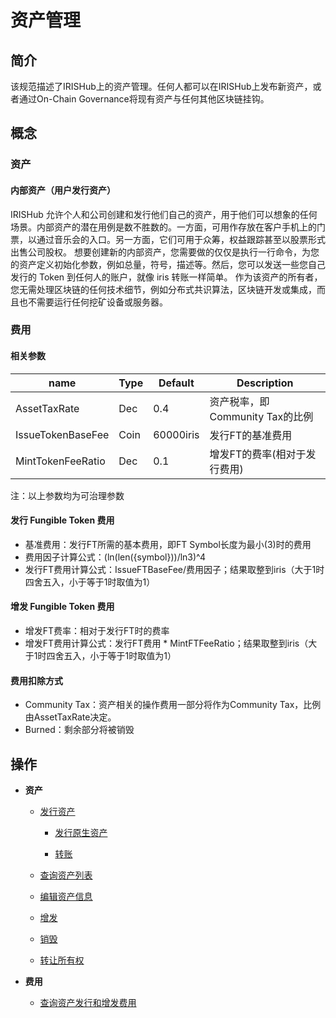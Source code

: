 # 资产管理

## 简介

该规范描述了IRISHub上的资产管理。任何人都可以在IRISHub上发布新资产，或者通过On-Chain Governance将现有资产与任何其他区块链挂钩。

## 概念

### 资产

#### 内部资产（用户发行资产）

IRISHub 允许个人和公司创建和发行他们自己的资产，用于他们可以想象的任何场景。内部资产的潜在用例是数不胜数的。一方面，可用作存放在客户手机上的门票，以通过音乐会的入口。另一方面，它们可用于众筹，权益跟踪甚至以股票形式出售公司股权。
想要创建新的内部资产，您需要做的仅仅是执行一行命令，为您的资产定义初始化参数，例如总量，符号，描述等。然后，您可以发送一些您自己发行的 Token 到任何人的账户，就像 iris 转账一样简单。
作为该资产的所有者，您无需处理区块链的任何技术细节，例如分布式共识算法，区块链开发或集成，而且也不需要运行任何挖矿设备或服务器。

### 费用

#### 相关参数

| name              | Type | Default   | Description                     |
| ----------------- | ---- | --------- | ------------------------------- |
| AssetTaxRate      | Dec  | 0.4       | 资产税率，即Community Tax的比例 |
| IssueTokenBaseFee | Coin | 60000iris | 发行FT的基准费用                |
| MintTokenFeeRatio | Dec  | 0.1       | 增发FT的费率(相对于发行费用)    |

注：以上参数均为可治理参数

#### 发行 Fungible Token 费用

- 基准费用：发行FT所需的基本费用，即FT Symbol长度为最小(3)时的费用
- 费用因子计算公式：(ln(len({symbol}))/ln3)^4
- 发行FT费用计算公式：IssueFTBaseFee/费用因子；结果取整到iris（大于1时四舍五入，小于等于1时取值为1）

#### 增发 Fungible Token 费用

- 增发FT费率：相对于发行FT时的费率
- 增发FT费用计算公式：发行FT费用 * MintFTFeeRatio；结果取整到iris（大于1时四舍五入，小于等于1时取值为1）

#### 费用扣除方式

- Community Tax：资产相关的操作费用一部分将作为Community Tax，比例由AssetTaxRate决定。
- Burned：剩余部分将被销毁

## 操作

- **资产**

  - [发行资产](../cli-client/token.md#iriscli-asset-token-issue)

    - [发行原生资产](../cli-client/token.md#发行通证)

    - [转账](../cli-client/token.md#发送通证)

  - [查询资产列表](../cli-client/token.md#iriscli-asset-token-tokens)

  - [编辑资产信息](../cli-client/token.md#iriscli-asset-token-edit)

  - [增发](../cli-client/token.md#iriscli-asset-token-mint)

  - [销毁](../cli-client/bank.md#iriscli-bank-burn)

  - [转让所有权](../cli-client/token.md#iriscli-asset-token-transfer)

- **费用**

  - [查询资产发行和增发费用](../cli-client/token.md#查询发行和增发通证的费用)